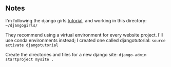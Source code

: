## Notes

I'm following the django girls [tutorial](https://www.gitbook.com/book/djangogirls/djangogirls-tutorial/details),
and working in this directory: `~/djangogirls/`

They recommend using a virtual environment for every website project. I'll use 
conda environments instead; I created one called djangotutorial: 
`source activate djangotutorial`

Create the directories and files for a new django site:
`django-admin startproject mysite .`
